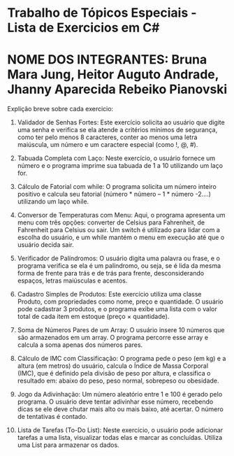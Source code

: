 # Trabalho de Tópicos Especiais - Lista de Exercicios em C#

# NOME DOS INTEGRANTES: Bruna Mara Jung, Heitor Auguto Andrade, Jhanny Aparecida Rebeiko Pianovski


  Explição breve sobre cada exercicio:

1. Validador de Senhas Fortes:
Este exercício solicita ao usuário que digite uma senha e verifica se ela atende a
critérios mínimos de segurança, como ter pelo menos 8 caracteres, conter ao
menos uma letra maiúscula, um número e um caractere especial (como !, @, #).

2. Tabuada Completa com Laço:
Neste exercício, o usuário fornece um número e o programa imprime sua tabuada
de 1 a 10 utilizando um laço for.

3. Cálculo de Fatorial com while:
O programa solicita um número inteiro positivo e calcula seu fatorial (número *
número – 1 * número -2....) utilizando um laço while.

4. Conversor de Temperaturas com Menu:
Aqui, o programa apresenta um menu com três opções: converter de Celsius para
Fahrenheit, de Fahrenheit para Celsius ou sair. Um switch é utilizado para lidar
com a escolha do usuário, e um while mantém o menu em execução até que o
usuário decida sair.

5. Verificador de Palíndromos:
O usuário digita uma palavra ou frase, e o programa verifica se ela é um
palíndromo, ou seja, se é lida da mesma forma de frente para trás e de trás para
frente, desconsiderando espaços, letras maiúsculas e acentos.

6. Cadastro Simples de Produtos:
Este exercício utiliza uma classe Produto, com propriedades como nome, preço e
quantidade. O usuário pode cadastrar 3 produtos, e o programa exibe uma lista
com o valor total de cada item em estoque (preço × quantidade).

7. Soma de Números Pares de um Array:
O usuário insere 10 números que são armazenados em um array. O programa
percorre esse array e calcula a soma apenas dos números pares.

8. Cálculo de IMC com Classificação:
O programa pede o peso (em kg) e a altura (em metros) do usuário, calcula o
Índice de Massa Corporal (IMC), que é definido pela divisão de peso por altura, e
classifica o resultado em: abaixo do peso, peso normal, sobrepeso ou obesidade.

9. Jogo da Adivinhação:
Um número aleatório entre 1 e 100 é gerado pelo programa. O usuário deve tentar
adivinhar esse número, recebendo dicas se ele deve chutar mais alto ou mais
baixo, até acertar. O número de tentativas é contado.

10. Lista de Tarefas (To-Do List):
Neste exercício, o usuário pode adicionar tarefas a uma lista, visualizar todas elas
e marcar as concluídas. Utiliza uma List<string> para armazenar os dados. 

